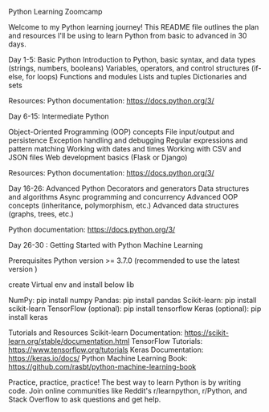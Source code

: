 
Python  Learning Zoomcamp


Welcome to my Python learning journey! This README file outlines the plan and resources I'll be using to learn Python from basic to advanced in 30 days.

Day 1-5: Basic Python
Introduction to Python, basic syntax, and data types (strings, numbers, booleans)
Variables, operators, and control structures (if-else, for loops)
Functions and modules
Lists and tuples
Dictionaries and sets

Resources:
Python documentation: https://docs.python.org/3/

Day 6-15: Intermediate Python

Object-Oriented Programming (OOP) concepts
File input/output and persistence
Exception handling and debugging
Regular expressions and pattern matching
Working with dates and times
Working with CSV and JSON files
Web development basics (Flask or Django)


Resources:
Python documentation: https://docs.python.org/3/

Day 16-26: Advanced Python
Decorators and generators
Data structures and algorithms
Async programming and concurrency
Advanced OOP concepts (inheritance, polymorphism, etc.)
Advanced data structures (graphs, trees, etc.)

Python documentation: https://docs.python.org/3/

Day 26-30 : Getting Started with Python Machine Learning

Prerequisites
Python version >= 3.7.0 (recommended to use the latest version )

create Virtual env  and install below lib

NumPy: pip install numpy
Pandas: pip install pandas
Scikit-learn: pip install scikit-learn
TensorFlow (optional): pip install tensorflow
Keras (optional): pip install keras


Tutorials and Resources
Scikit-learn Documentation: https://scikit-learn.org/stable/documentation.html
TensorFlow Tutorials: https://www.tensorflow.org/tutorials
Keras Documentation: https://keras.io/docs/
Python Machine Learning Book: https://github.com/rasbt/python-machine-learning-book


Practice, practice, practice! The best way to learn Python is by writing code.
Join online communities like Reddit's r/learnpython, r/Python, and Stack Overflow to ask questions and get help.







